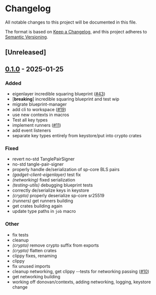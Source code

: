 # Changelog

All notable changes to this project will be documented in this file.

The format is based on [Keep a Changelog](https://keepachangelog.com/en/1.0.0/),
and this project adheres to [Semantic Versioning](https://semver.org/spec/v2.0.0.html).

## [Unreleased]

## [0.1.0](https://github.com/tangle-network/gadget/releases/tag/gadget-crypto-v0.1.0) - 2025-01-25

### Added

- eigenlayer incredible squaring blueprint ([#43](https://github.com/tangle-network/gadget/pull/43))
- [**breaking**] incredible squaring blueprint and test wip
- migrate blueprint-manager
- add cli to workspace ([#19](https://github.com/tangle-network/gadget/pull/19))
- use new contexts in macros
- Test all key types
- implement runners ([#11](https://github.com/tangle-network/gadget/pull/11))
- add event listeners
- separate key types entirely from keystore/put into crypto crates

### Fixed

- revert no-std TanglePairSigner
- no-std tangle-pair-signer
- properly handle de/serialization of sp-core BLS pairs
- *(gadget-client-eigenlayer)* test fix
- *(networking)* fixed serialization
- *(testing-utils)* debugging blueprint tests
- correctly de/serialize keys in keystore
- *(crypto)* properly deserialize sp-core sr25519
- *(runners)* get runners building
- get crates building again
- update type paths in `job` macro

### Other

- fix tests
- cleanup
- *(crypto)* remove crypto suffix from exports
- *(crypto)* flatten crates
- clippy fixes, renaming
- clippy
- fix unused imports
- cleanup networking, get clippy --tests for networking passing ([#10](https://github.com/tangle-network/gadget/pull/10))
- get networking building
- working off donovan/contexts, adding networking, logging, keystore change

